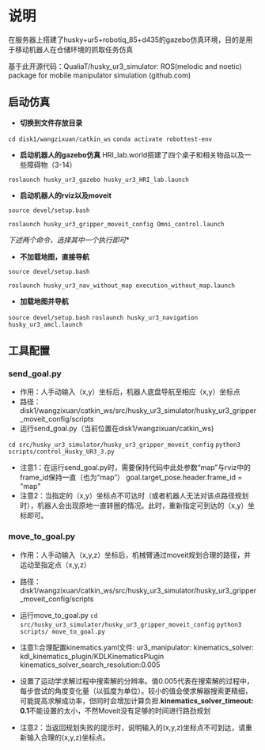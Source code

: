 # 说明 

在服务器上搭建了husky+ur5+robotiq_85+d435的gazebo仿真环境，目的是用于移动机器人在仓储环境的抓取任务仿真

基于此开源代码：QualiaT/husky_ur3_simulator: ROS(melodic and noetic) package for mobile manipulator simulation (github.com)

## 启动仿真

* **切换到文件存放目录**

`cd disk1/wangzixuan/catkin_ws`
`conda activate robottest-env`

* **启动机器人的gazebo仿真**
HRI_lab.world搭建了四个桌子和相关物品以及一些障碍物（3-14）

`roslaunch husky_ur3_gazebo husky_ur3_HRI_lab.launch`

* **启动机器人的rviz以及moveit**

`source devel/setup.bash`

`roslaunch husky_ur3_gripper_moveit_config Omni_control.launch`

*下述两个命令，选择其中一个执行即可**

* **不加载地图，直接导航**

`source devel/setup.bash`

`roslaunch husky_ur3_nav_without_map execution_without_map.launch`

* **加载地图并导航**

`source devel/setup.bash`
`roslaunch husky_ur3_navigation husky_ur3_amcl.launch`

## 工具配置

### send_goal.py

* 作用：人手动输入（x,y）坐标后，机器人底盘导航至相应（x,y）坐标点
* 路径：
disk1/wangzixuan/catkin_ws/src/husky_ur3_simulator/husky_ur3_gripper_moveit_config/scripts
* 运行send_goal.py（当前位置在disk1/wangzixuan/catkin_ws)

`cd src/husky_ur3_simulator/husky_ur3_gripper_moveit_config`
`python3 scripts/control_Husky_UR3_3.py`

* 注意1：在运行send_goal.py时，需要保持代码中此处参数“map”与rviz中的frame_id保持一直（也为“map”）
goal.target_pose.header.frame_id = "map"
* 注意2：当指定的（x,y）坐标点不可达时（或者机器人无法对该点路径规划时），机器人会出现原地一直转圈的情况。此时，重新指定可到达的（x,y）坐标即可。

### move_to_goal.py

* 作用：人手动输入（x,y,z）坐标后，机械臂通过moveit规划合理的路径，并运动至指定点（x,y,z）
* 路径：disk1/wangzixuan/catkin_ws/src/husky_ur3_simulator/husky_ur3_gripper_moveit_config/scripts

* 运行move_to_goal.py
`cd src/husky_ur3_simulator/husky_ur3_gripper_moveit_config`
`python3 scripts/ move_to_goal.py`

* 注意1:合理配置kinematics.yaml文件:
ur3_manipulator:
kinematics_solver: kdl_kinematics_plugin/KDLKinematicsPlugin
kinematics_solver_search_resolution:0.005
* 设置了运动学求解过程中搜索解的分辨率。值0.005代表在搜索解的过程中，每步尝试的角度变化量（以弧度为单位）。较小的值会使求解器搜索更精细，可能提高求解成功率，但同时会增加计算负担.**kinematics_solver_timeout: 0.1**不能设置的太小，不然Moveit没有足够的时间进行路劲规划

* 注意2：当返回规划失败的提示时，说明输入的(x,y,z)坐标点不可到达，请重新输入合理的(x,y,z)坐标点。
